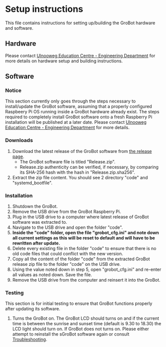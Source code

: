 # Setup instructions
This file contains instructions for setting up/building the GroBot hardware and software.

## Hardware
Please contact [Ulnooweg Education Centre - Engineering Department](mailto:engineering@ulnooweg.ca) for more details on hardware setup and building instructions.

## Software

### Notice
This section currently only goes through the steps necessary to install/update the GroBot software, assuming that a properly configured Raspbeery Pi OS running inside a GroBot hardware already exist. The steps required to completely install GroBot software onto a fresh Raspberry Pi installation will be published at a later date. Please contact [Ulnooweg Education Centre - Engineering Department](mailto:engineering@ulnooweg.ca) for more details.

### Downloads
1. Download the latest release of the GroBot software from [the release page](https://github.com/TNarakol-UEC/GroBot/releases/latest).
   - The GroBot software file is titled "Release.zip".
   - Release.zip authenticity can be verified, if necessary, by comparing its SHA-256 hash with the hash in "Release.zip.sha256".
2. Extract the zip file content. You should see 2 directory "code" and "systemd_bootfile".

### Installation
1. Shutdown the GroBot.
2. Remove the USB drive from the GroBot Raspberry Pi.
3. Plug in the USB drive to a computer where latest release of GroBot software was extracted to.
4. Navigate to the USB drive and open the folder "code".
5. **Inside the "code" folder, open the file "grobot_cfg.ini" and note down all current settings as this will be reset to default and will have to be rewritten after update.**
6. Delete every existing file in the folder "code" to ensure that there is no old code files that could conflict with the new version.
7. Copy all the content of the folder "code" from the extracted GroBot release zip file to the folder "code" on the USB drive.
8. Using the value noted down in step 5, open "grobot_cfg.ini" and re-enter all values as noted down. Save the file.
9. Remove the USB drive from the computer and reinsert it into the GroBot.

### Testing
This section is for initial testing to ensure that GroBot functions properly after updating its software.
1. Turns the GroBot on. The GroBot LCD should turns on and if the current time is between the sunrise and sunset time (default is 9.30 to 18.30) the LCD light should turn on.
If GroBot does not turns on. Please either attempt to reinstall the sGroBot software again or consult [Troubleshooting](Troubleshooting.md).